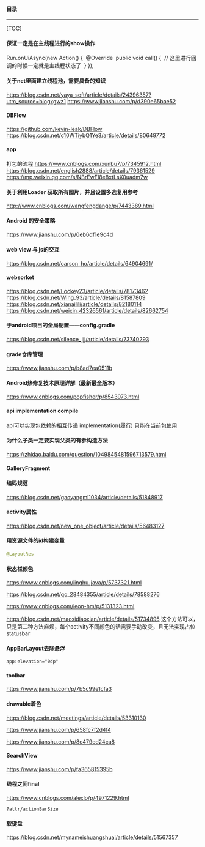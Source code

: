 #### 目录

----

[TOC]



#### 保证一定是在主线程进行的show操作

Run.onUiAsync(new Action() {
​    @Override
​    public void call() {
​        // 这里进行回调的时候一定就是主线程状态了
​    }
});

#### 关于net里面建立线程池，需要具备的知识

https://blog.csdn.net/yaya_soft/article/details/24396357?utm_source=blogxgwz1
https://www.jianshu.com/p/d390e65bae52

#### DBFlow

https://github.com/kevin-leak/DBFlow
https://blog.csdn.net/c10WTiybQ1Ye3/article/details/80649772

#### app

打包的流程
https://www.cnblogs.com/xunbu7/p/7345912.html
https://blog.csdn.net/english2888/article/details/79361529
https://mp.weixin.qq.com/s/NBrEwFI8e8xtLsX0uadm7w



#### 关于利用Loader 获取所有图片，并且设置多选复用参考

http://www.cnblogs.com/wangfengdange/p/7443389.html



#### Android 的安全策略

https://www.jianshu.com/p/0eb6df1e9c4d



#### web view 与 js的交互

https://blog.csdn.net/carson_ho/article/details/64904691/



#### websorket

https://blog.csdn.net/Lockey23/article/details/78173462
https://blog.csdn.net/Wing_93/article/details/81587809
https://blog.csdn.net/xianailili/article/details/82180114
https://blog.csdn.net/weixin_42326561/article/details/82662754



#### 于android项目的全局配置——config.gradle

https://blog.csdn.net/silence_jjj/article/details/73740293



#### grade仓库管理

https://www.jianshu.com/p/b8ad7ea0511b



#### Android热修复技术原理详解（最新最全版本）

https://www.cnblogs.com/popfisher/p/8543973.html



#### api implementation compile

api可以实现包依赖的相互传递
implementation(履行) 只能在当前包使用



#### 为什么子类一定要实现父类的有参构造方法

https://zhidao.baidu.com/question/1049845481596713579.html



#### GalleryFragment



#### 编码规范

https://blog.csdn.net/gaoyangml1034/article/details/51848917



#### activity属性

https://blog.csdn.net/new_one_object/article/details/56483127 



#### 用资源文件的id构建变量

```java
@LayoutRes
```



#### 状态栏颜色

https://www.cnblogs.com/linghu-java/p/5737321.html

https://blog.csdn.net/qq_28484355/article/details/78588276

https://www.cnblogs.com/leon-hm/p/5131323.html

https://blog.csdn.net/maosidiaoxian/article/details/51734895 这个方法可以，只是第二种方法麻烦，每个activity不同颜色的话需要手动改变，且无法实现占位statusbar



#### AppBarLayout去除悬浮

```xml
app:elevation="0dp"
```



#### toolbar

https://www.jianshu.com/p/7b5c99e1cfa3



#### drawable着色

https://blog.csdn.net/meetings/article/details/53310130

https://www.jianshu.com/p/658fc7f2d4f4

https://www.jianshu.com/p/8c479ed24ca8



#### SearchView 

https://www.jianshu.com/p/fa365815395b



#### 线程之间final

https://www.cnblogs.com/alexlo/p/4971229.html





```
?attr/actionBarSize
```

#### 软键盘

https://blog.csdn.net/mynameishuangshuai/article/details/51567357